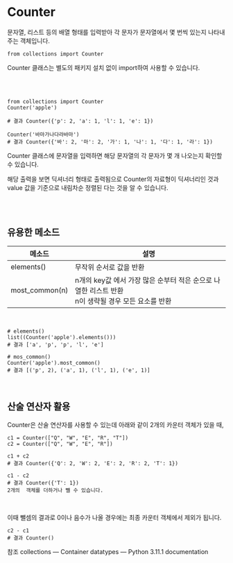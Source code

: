 # Counter
문자열, 리스트 등의 배열 형태를 입력받아 각 문자가 문자열에서 몇 번씩 있는지 나타내주는 객체입니다.

```
from collections import Counter
```
Counter 클래스는 별도의 패키지 설치 없이 import하여 사용할 수 있습니다.

<br>
<br>

```
from collections import Counter
Counter('apple')

# 결과 Counter({'p': 2, 'a': 1, 'l': 1, 'e': 1})

Counter('바마가나다라바마')
# 결과 Counter({'바': 2, '마': 2, '가': 1, '나': 1, '다': 1, '라': 1})
```

Counter 클래스에 문자열을 입력하면 해당 문자열의 각 문자가 몇 개 나오는지 확인할 수 있습니다.

해당 출력을 보면 딕셔너리 형태로 출력됨으로 Counter의 자료형이 딕셔너리인 것과 value 값을 기준으로 내림차순 정렬된 다는 것을 알 수 있습니다.


<br>
<br>


## 유용한 메소드

|메소드|설명|
|------|---|
|elements()|무작위 순서로 값을 반환|
|most_common(n)|	n개의 key값 에서 가장 많은 순부터 적은 순으로 나열한 리스트 반환 <br> n이 생략될 경우 모든 요소를 반환|

<br>

```
# elements()
list((Counter('apple').elements()))
# 결과 ['a', 'p', 'p', 'l', 'e']

# mos_common()
Counter('apple').most_common()
# 결과 [('p', 2), ('a', 1), ('l', 1), ('e', 1)]
```

<br>

## 산술 연산자 활용
Counter은 산술 연산자를 사용할 수 있는데 아래와 같이  2개의 카운터 객체가 있을 때,

```
c1 = Counter(["Q", "W", "E", "R", "T"])
c2 = Counter(["Q", "W", "E", "R"])

c1 + c2
# 결과 Counter({'Q': 2, 'W': 2, 'E': 2, 'R': 2, 'T': 1})

c1 - c2
# 결과 Counter({'T': 1})
2개의  객체를 더하거나 뺄 수 있습니다.
```

<br>

이때 뺄셈의 결과로 0이나 음수가 나올 경우에는 최종 카운터 객체에서 제외가 됩니다.

```
c2 - c1
# 결과 Counter()
```

참조
collections — Container datatypes — Python 3.11.1 documentation


